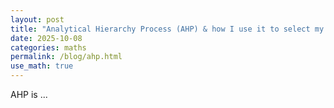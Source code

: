 ```yaml
---
layout: post
title: "Analytical Hierarchy Process (AHP) & how I use it to select my dissertation topic for my MSc Statistics"
date: 2025-10-08
categories: maths
permalink: /blog/ahp.html
use_math: true
---
```


AHP is ...
